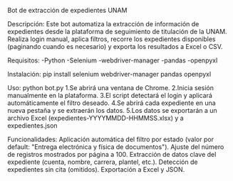 Bot de extracción de expedientes UNAM

Descripción:
Este bot automatiza la extracción de información de expedientes desde la plataforma de seguimiento de titulación de la UNAM. Realiza login manual, aplica filtros, recorre los expedientes disponibles (paginando cuando es necesario) y exporta los resultados a Excel o CSV.

Requisitos:
-Python
-Selenium
-webdriver-manager
-pandas
-openpyxl

Instalación:
pip install selenium webdriver-manager pandas openpyxl

Uso:
python bot.py
1.Se abrirá una ventana de Chrome.
2.Inicia sesión manualmente en la plataforma.
3.El script detectará el login y aplicará automáticamente el filtro deseado.
4.Se abrirá cada expediente en una nueva pestaña y se extraerán los datos.
5.Los datos se exportarán a un archivo Excel (expedientes-YYYYMMDD-HHMMSS.xlsx) y a expedientes.json

Funcionalidades:
Aplicación automática del filtro por estado (valor por default: "Entrega electrónica y física de documentos").
Ajuste del número de registros mostrados por página a 100.
Extracción de datos clave del expediente (cuenta, nombre, carrera, plantel, etc.).
Detección de expedientes sin cita (omitidos).
Exportación a Excel y JSON.